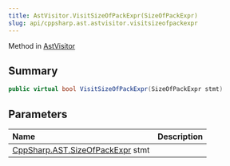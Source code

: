 ```yaml
---
title: AstVisitor.VisitSizeOfPackExpr(SizeOfPackExpr)
slug: api/cppsharp.ast.astvisitor.visitsizeofpackexpr
---
```

Method in [AstVisitor](/api/cppsharp/ast/astvisitor)

## Summary



```csharp
public virtual bool VisitSizeOfPackExpr(SizeOfPackExpr stmt)
```

## Parameters

|Name|Description|
|:---|:---|
|[CppSharp.AST.SizeOfPackExpr](/api/cppsharp/ast/sizeofpackexpr) stmt||

